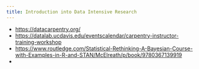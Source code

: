 ```yaml
---
title: Introduction into Data Intensive Research
---
```


- https://datacarpentry.org/
- https://datalab.ucdavis.edu/eventscalendar/carpentry-instructor-training-workshop
- https://www.routledge.com/Statistical-Rethinking-A-Bayesian-Course-with-Examples-in-R-and-STAN/McElreath/p/book/9780367139919
-